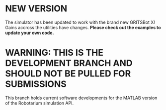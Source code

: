 # NEW VERSION

The simulator has been updated to work with the brand new GRITSBot X!  Gains accross the utilities have changes.  **Please check out the examples to update your own code.**

# WARNING: THIS IS THE DEVELOPMENT BRANCH AND SHOULD NOT BE PULLED FOR SUBMISSIONS
This branch holds current software developments for the MATLAB version of the Robotarium simulation API.

